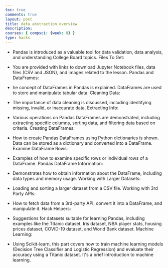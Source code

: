 ```yaml
---
toc: true
comments: true
layout: post
title: data abstraction overview
description: 
courses: { compsci: {week: 8} }
type: hacks
---
```


- Pandas is introduced as a valuable tool for data validation, data analysis, and understanding College Board topics.
Files To Get:

- You are provided with links to download Jupyter Notebook files, data files (CSV and JSON), and images related to the lesson.
Pandas and DataFrames:

- he concept of DataFrames in Pandas is explained. DataFrames are used to store and manipulate tabular data.
Cleaning Data:

- The importance of data cleaning is discussed, including identifying missing, invalid, or inaccurate data.
Extracting Info:

- Various operations on Pandas DataFrames are demonstrated, including extracting specific columns, sorting data, and filtering data based on criteria.
Creating DataFrames:

- How to create Pandas DataFrames using Python dictionaries is shown. Data can be stored as a dictionary and converted into a DataFrame.
Examine DataFrame Rows:

- Examples of how to examine specific rows or individual rows of a DataFrame.
Pandas DataFrame Information:

- Demonstrates how to obtain information about the DataFrame, including data types and memory usage.
Working with Larger Datasets:

- Loading and sorting a larger dataset from a CSV file.
Working with 3rd Party APIs:

- How to fetch data from a 3rd-party API, convert it into a DataFrame, and manipulate it.
Hack Helpers:

- Suggestions for datasets suitable for learning Pandas, including examples like the Titanic dataset, Iris dataset, NBA player stats, housing prices dataset, COVID-19 dataset, and World Bank dataset.
Machine Learning:

- Using Scikit-learn, this part covers how to train machine learning models (Decision Tree Classifier and Logistic Regression) and evaluate their accuracy using a Titanic dataset. It's a brief introduction to machine learning.